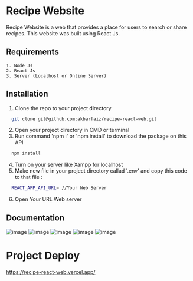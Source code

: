 
# Recipe Website

Recipe Website is a web that provides a place for users to search or share recipes. This website was built using React Js.



## Requirements

    1. Node Js
    2. React Js
    3. Server (Localhost or Online Server)


## Installation

1. Clone the repo to your project directory

```bash
  git clone git@github.com:akbarfaiz/recipe-react-web.git
```
2. Open your project directory in CMD or terminal
3. Run command 'npm i' or 'npm install' to download the package on this API
```bash
  npm install
```
4. Turn on your server like Xampp for localhost
5. Make new file in your project directory callad '.env' and copy this code to that file :
```bash
  REACT_APP_API_URL= //Your Web Server
```
6. Open Your URL Web server

## Documentation
![image](https://user-images.githubusercontent.com/87055460/233309235-66771124-5765-4edd-a6bd-452fe55319bf.png)
![image](https://user-images.githubusercontent.com/87055460/233309421-c89ffb20-b002-4d6a-b0db-3ba062f2bac0.png)
![image](https://user-images.githubusercontent.com/87055460/233309620-67cdfc44-c905-479e-b986-95810f466555.png)
![image](https://user-images.githubusercontent.com/87055460/233309768-0682d467-90f3-453a-9034-11bcc557e14e.png)
![image](https://user-images.githubusercontent.com/87055460/233309874-89dc72bf-4964-4c81-a2d0-59c9af2de41a.png)


# Project Deploy
https://recipe-react-web.vercel.app/
